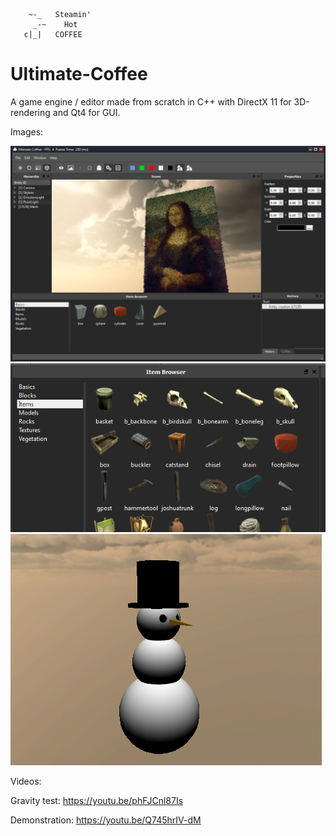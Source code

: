 ```
    ~-_	  Steamin'
     _-~    Hot
   c|_|	  COFFEE
```

Ultimate-Coffee
===========

A game engine / editor made from scratch in C++ with DirectX 11 for 3D-rendering and Qt4 for GUI.

Images:

![Mona-Lisa](/Docs/Images/lisa.png)
![Items](/Docs/Images/items.png)
![Snowman](/Docs/Images/snowman.png)

Videos:

Gravity test:
https://youtu.be/phFJCnl87Is

Demonstration:
https://youtu.be/Q745hrIV-dM
